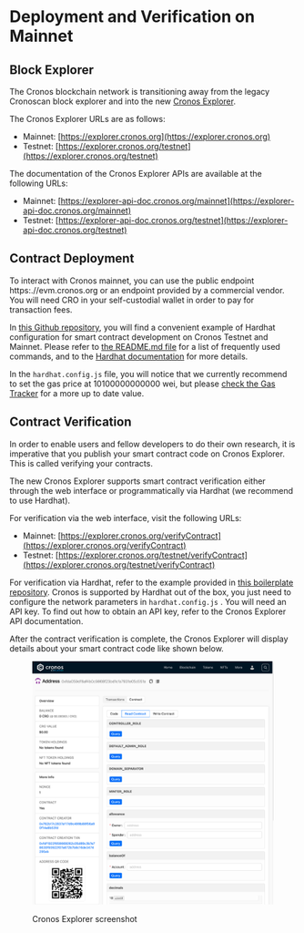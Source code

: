 # Deployment and Verification on Mainnet

## Block Explorer

The Cronos blockchain network is transitioning away from the legacy Cronoscan block explorer and into the new [Cronos Explorer](https://explorer.cronos.org).&#x20;

The Cronos Explorer URLs are as follows:

* Mainnet: [https://explorer.cronos.org](https://explorer.cronos.org)
* Testnet: [https://explorer.cronos.org/testnet](https://explorer.cronos.org/testnet)

The documentation of the Cronos Explorer APIs are available at the following URLs:

* Mainnet: [https://explorer-api-doc.cronos.org/mainnet](https://explorer-api-doc.cronos.org/mainnet)
* Testnet: [https://explorer-api-doc.cronos.org/testnet](https://explorer-api-doc.cronos.org/testnet)

## Contract Deployment

To interact with Cronos mainnet, you can use the public endpoint https:.//evm.cronos.org or an endpoint provided by a commercial vendor. You will need CRO in your self-custodial wallet in order to pay for transaction fees.

In [this Github repository](https://github.com/kentimsit/cronos-hardhat-boilerplate), you will find a convenient example of Hardhat configuration for smart contract development on Cronos Testnet and Mainnet. Please refer to [the README.md file](https://github.com/kentimsit/cronos-hardhat-boilerplate/blob/main/README.md) for a list of frequently used commands, and to the [Hardhat documentation](https://hardhat.org) for more details.

In the `hardhat.config.js` file, you will notice that we currently recommend to set the gas price at 10100000000000 wei, but please [check the Gas Tracker](https://cronos.org/gastracker) for a more up to date value.

## Contract Verification

In order to enable users and fellow developers to do their own research, it is imperative that you publish your smart contract code on Cronos Explorer. This is called verifying your contracts.

The new Cronos Explorer supports smart contract verification either through the web interface or programmatically via Hardhat (we recommend to use Hardhat).

For verification via the web interface, visit the following URLs:

* Mainnet: [https://explorer.cronos.org/verifyContract](https://explorer.cronos.org/verifyContract)
* Testnet: [https://explorer.cronos.org/testnet/verifyContract](https://explorer.cronos.org/testnet/verifyContract)

For verification via Hardhat, refer to the example provided in [this boilerplate repository](https://github.com/kentimsit/cronos-hardhat-boilerplate/blob/main/README.md). Cronos is supported by Hardhat out of the box, you just need to configure the network parameters in `hardhat.config.js` . You will need an API key. To find out how to obtain an API key, refer to the Cronos Explorer API documentation.

After the contract verification is complete, the Cronos Explorer will display details about your smart contract code like shown below.

<figure><img src="../../.gitbook/assets/2024-02-08 Screenshot 07-53-20@2x.png" alt=""><figcaption><p>Cronos Explorer screenshot</p></figcaption></figure>



